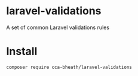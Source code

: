 # laravel-validations
A set of common Laravel validations rules

# Install
`composer require cca-bheath/laravel-validations`
